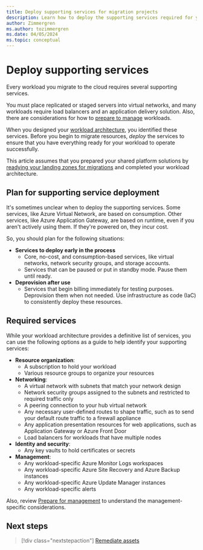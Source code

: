 ```yaml
---
title: Deploy supporting services for migration projects
description: Learn how to deploy the supporting services required for your workloads when migrating to Azure with the Cloud Adoption Framework.
author: Zimmergren
ms.author: tozimmergren
ms.date: 04/05/2024
ms.topic: conceptual
---
```


# Deploy supporting services

Every workload you migrate to the cloud requires several supporting services.

You must place replicated or staged servers into virtual networks, and many workloads require load balancers and an application delivery solution. Also, there are considerations for how to [prepare to manage](./prepare-for-management.md) workloads.

When you designed your [workload architecture](../assess/architect.md), you identified these services. Before you begin to migrate resources, _deploy_ the services to ensure that you have everything ready for your workload to operate successfully.

This article assumes that you prepared your shared platform solutions by [readying your landing zones for migrations](../prepare/ready-azure-landing-zone.md) and completed your workload architecture.

## Plan for supporting service deployment

It's sometimes unclear when to deploy the supporting services. Some services, like Azure Virtual Network, are based on consumption. Other services, like Azure Application Gateway, are based on runtime, even if you aren't actively using them. If they're powered on, they incur cost.

So, you should plan for the following situations:

- **Services to deploy early in the process**
  - Core, no-cost, and consumption-based services, like virtual networks, network security groups, and storage accounts.
  - Services that can be paused or put in standby mode. Pause them until ready.
- **Deprovision after use**
  - Services that begin billing immediately for testing purposes. Deprovision them when not needed. Use infrastructure as code (IaC) to consistently deploy these resources.

## Required services

While your workload architecture provides a definitive list of services, you can use the following options as a guide to help identify your supporting services:

- **Resource organization**:
  - A subscription to hold your workload
  - Various resource groups to organize your resources
- **Networking**:
  - A virtual network with subnets that match your network design
  - Network security groups assigned to the subnets and restricted to required traffic only
  - A peering connection to your hub virtual network
  - Any necessary user-defined routes to shape traffic, such as to send your default route traffic to a firewall appliance
  - Any application presentation resources for web applications, such as Application Gateway or Azure Front Door
  - Load balancers for workloads that have multiple nodes
- **Identity and security**:
  - Any key vaults to hold certificates or secrets
- **Management**:
  - Any workload-specific  Azure Monitor Logs workspaces
  - Any workload-specific Azure Site Recovery and Azure Backup instances
  - Any workload-specific Azure Update Manager instances
  - Any workload-specific alerts

Also, review [Prepare for management](./prepare-for-management.md) to understand the management-specific considerations.

## Next steps

> [!div class="nextstepaction"]
> [Remediate assets](./remediate.md)
